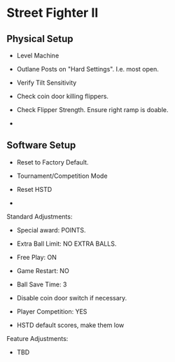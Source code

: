 # Street Fighter II

## Physical Setup

-   Level Machine

-   Outlane Posts on "Hard Settings". I.e. most open.

-   Verify Tilt Sensitivity

-   Check coin door killing flippers.

-   Check Flipper Strength. Ensure right ramp is doable.

-   

## Software Setup

-   Reset to Factory Default.

-   Tournament/Competition Mode

-   Reset HSTD

-   

Standard Adjustments:

-   Special award: POINTS.

-   Extra Ball Limit: NO EXTRA BALLS.

-   Free Play: ON

-   Game Restart: NO

-   Ball Save Time: 3

-   Disable coin door switch if necessary.

-   Player Competition: YES

-   HSTD default scores, make them low

Feature Adjustments:

-   TBD
